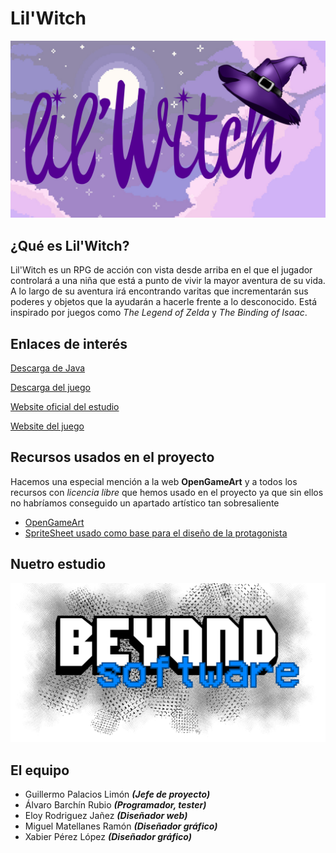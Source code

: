 # Lil'Witch

![alt text](https://github.com/TecnologiaVideojuegos/proyecto-videojuego-beyond-software/blob/master/Programacion/LilWitch/resources/logos/logo_1.png "Logo")

## ¿Qué es Lil'Witch?
Lil'Witch es un RPG de acción con vista desde arriba en el que el jugador controlará a una niña que está a punto de vivir la mayor aventura de su vida. A lo largo de su aventura irá encontrando varitas que incrementarán sus poderes y objetos que la ayudarán a hacerle frente a lo desconocido. Está inspirado por juegos como _The Legend of Zelda_ y _The Binding of Isaac_.

## Enlaces de interés

[Descarga de Java](https://www.java.com/es/download/)

[Descarga del juego](https://drive.google.com/drive/folders/1AGDweYK9Yqj1jG1st6lwGhRWuS4BcqlO?usp=sharing)

[Website oficial del estudio](https://guillermopalacios97.wixsite.com/beyond-software)

[Website del juego](https://tecnologiavideojuegos.github.io/proyecto-videojuego-beyond-software/)

## Recursos usados en el proyecto
Hacemos una especial mención a la web **OpenGameArt** y a todos los recursos con _licencia libre_ que hemos usado en el proyecto ya que sin ellos no habríamos conseguido un apartado artístico tan sobresaliente

* [OpenGameArt](https://opengameart.org/)
* [SpriteSheet usado como base para el diseño de la protagonista](https://www.deviantart.com/tiozacdasgalaxias/art/Link-Sprite-Sheet-662562870)

## Nuetro estudio
![alt text](https://github.com/TecnologiaVideojuegos/proyecto-videojuego-beyond-software/blob/master/Programacion/LilWitch/resources/logos/Logo_BeyondSoftware.png "Logo")

## El equipo
* Guillermo Palacios Limón   **_(Jefe de proyecto)_**
* Álvaro Barchín Rubio   **_(Programador, tester)_**
* Eloy Rodriguez Jañez   **_(Diseñador web)_**
* Miguel Matellanes Ramón   **_(Diseñador gráfico)_**
* Xabier Pérez López   **_(Diseñador gráfico)_**